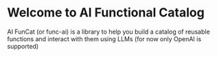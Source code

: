 # Welcome to AI Functional Catalog

AI FunCat (or func-ai) is a library to help you build a catalog of reusable functions and interact with them using LLMs 
(for now only OpenAI is supported)
